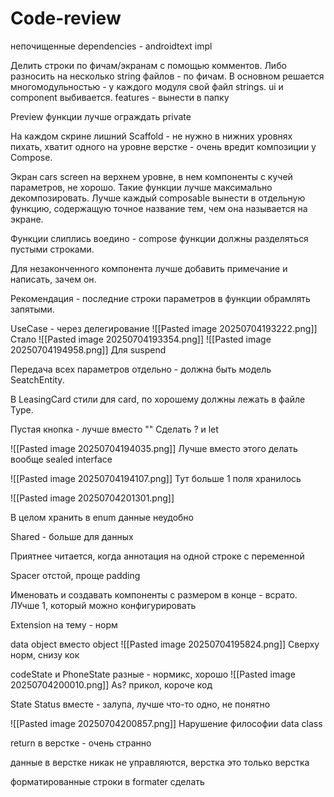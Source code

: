 # Code-review
непочищенные dependencies - androidtext impl

Делить строки по фичам/экранам с помощью комментов. Либо разносить на несколько string файлов - по фичам. В основном решается многомодульностью - у каждого модуля свой файл strings.
ui и component выбивается. features - вынести в папку

Preview функции лучше ограждать private

На каждом скрине лишний Scaffold - не нужно в нижних уровнях пихать, хватит одного на уровне верстке - очень вредит композиции у Compose.

Экран cars screen на верхнем уровне, в нем компоненты с кучей параметров, не хорошо. Такие функции лучше максимально декомпозировать. Лучше каждый composable вынести в отдельную функцию, содержащую точное название тем, чем она называется на экране.

Функции слиплись воедино - compose функции должны разделяться пустыми строками.

Для незаконченного компонента лучше добавить примечание и написать, зачем он.

Рекомендация - последние строки параметров в функции обрамлять запятыми.

UseCase - через делегирование
![[Pasted image 20250704193222.png]]
Стало
![[Pasted image 20250704193354.png]]
![[Pasted image 20250704194958.png]]
Для suspend
 
Передача всех параметров отдельно - должна быть модель SeatchEntity.

В LeasingCard стили для card, по хорошему должны лежать в файле Type.

Пустая кнопка - лучше вместо "" Сделать ? и let

![[Pasted image 20250704194035.png]]
Лучше вместо этого делать вообще sealed interface

![[Pasted image 20250704194107.png]]
Тут больше 1 поля хранилось



![[Pasted image 20250704201301.png]]

В целом хранить в enum данные неудобно



Shared - больше для данных

Приятнее читается, когда аннотация на одной строке с переменной

Spacer отстой, проще padding

Именовать и создавать компоненты с размером в конце - всрато. ЛУчше 1, который можно конфигурировать

Extension на тему - норм

data object вместо object
![[Pasted image 20250704195824.png]]
Сверху норм, снизу кок

codeState и PhoneState разные - нормикс, хорошо
![[Pasted image 20250704200010.png]]
As? прикол, короче код

State Status вместе - залупа, лучше что-то одно, не понятно

![[Pasted image 20250704200857.png]]
Нарушение философии data class

return в верстке - очень странно

данные в верстке никак не управляются, верстка это только верстка

форматированные строки в formater сделать